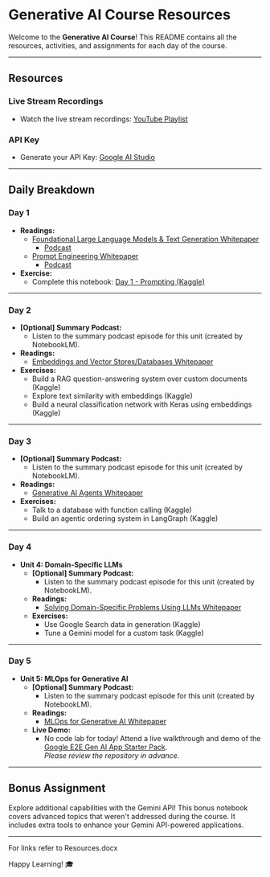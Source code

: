 # Generative AI Course Resources

Welcome to the **Generative AI Course**! This README contains all the resources, activities, and assignments for each day of the course.

---

## Resources

### Live Stream Recordings
- Watch the live stream recordings: [YouTube Playlist](https://www.youtube.com/watch?v=kpRyiJUUFxY&list=PLqFaTIg4myu-b1PlxitQdY0UYIbys-2es)

### API Key
- Generate your API Key: [Google AI Studio](https://aistudio.google.com/)

---

## Daily Breakdown

### Day 1
- **Readings:**
  - [Foundational Large Language Models & Text Generation Whitepaper](#)
    - [Podcast](https://youtu.be/mQDlCZZsOyo)
  - [Prompt Engineering Whitepaper](#)
    - [Podcast](https://www.youtube.com/watch?v=F_hJ2Ey4BNc)
- **Exercise:**
  - Complete this notebook: [Day 1 - Prompting (Kaggle)](https://www.kaggle.com/code/markishere/day-1-prompting)

---

### Day 2
- **[Optional] Summary Podcast:**
  - Listen to the summary podcast episode for this unit (created by NotebookLM).
- **Readings:**
  - [Embeddings and Vector Stores/Databases Whitepaper](#)
- **Exercises:**
  - Build a RAG question-answering system over custom documents (Kaggle)
  - Explore text similarity with embeddings (Kaggle)
  - Build a neural classification network with Keras using embeddings (Kaggle)

---

### Day 3
- **[Optional] Summary Podcast:**
  - Listen to the summary podcast episode for this unit (created by NotebookLM).
- **Readings:**
  - [Generative AI Agents Whitepaper](#)
- **Exercises:**
  - Talk to a database with function calling (Kaggle)
  - Build an agentic ordering system in LangGraph (Kaggle)

---

### Day 4
- **Unit 4: Domain-Specific LLMs**
  - **[Optional] Summary Podcast:**
    - Listen to the summary podcast episode for this unit (created by NotebookLM).
  - **Readings:**
    - [Solving Domain-Specific Problems Using LLMs Whitepaper](#)
  - **Exercises:**
    - Use Google Search data in generation (Kaggle)
    - Tune a Gemini model for a custom task (Kaggle)

---

### Day 5
- **Unit 5: MLOps for Generative AI**
  - **[Optional] Summary Podcast:**
    - Listen to the summary podcast episode for this unit (created by NotebookLM).
  - **Readings:**
    - [MLOps for Generative AI Whitepaper](#)
  - **Live Demo:**
    - No code lab for today! Attend a live walkthrough and demo of the [Google E2E Gen AI App Starter Pack](https://goo.gle/e2e-gen-ai-app-starter-pack).  
      *Please review the repository in advance.*

---

## Bonus Assignment
Explore additional capabilities with the Gemini API! This bonus notebook covers advanced topics that weren't addressed during the course. It includes extra tools to enhance your Gemini API-powered applications.

---

For links refer to Resources.docx

Happy Learning! 🎓